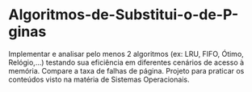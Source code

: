 # Algoritmos-de-Substitui-o-de-P-ginas
Implementar e analisar pelo menos 2 algoritmos (ex: LRU, FIFO, Ótimo, Relógio,...) testando sua eficiência em diferentes cenários de acesso à memória. Compare a taxa de falhas de página. Projeto para praticar os conteúdos visto na matéria de Sistemas Operacionais.
